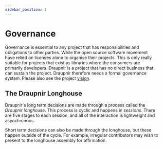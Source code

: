 ```yaml
---
sidebar_position: 1
---
```


# Governance

Governance is essential to any project that has responsibilities and obligations
to other parties. While the open source software movement have relied on
licenses alone to organise their projects. This is only really suitable for
projects that exist as libraries where the consumers are primarily developers.
Draupnir is a project that has no direct business that can sustain the project.
Draupnir therefore needs a formal governance system. Please also see the project
[vision](../contributing/vision.md).

## The Draupnir Longhouse

Draupnir's long term decisions are made through a process called the _Draupnir
longhouse_. This process is cyclic and happens in _sessions_. There are five
stages to each session, and all of the interaction is lightweight and
asynchronous.

Short term decisions can also be made through the longhouse, but these happen
outside of the cycle. For example, irregular contributors may wish to present to
the longhouse assembly for affirmation.
